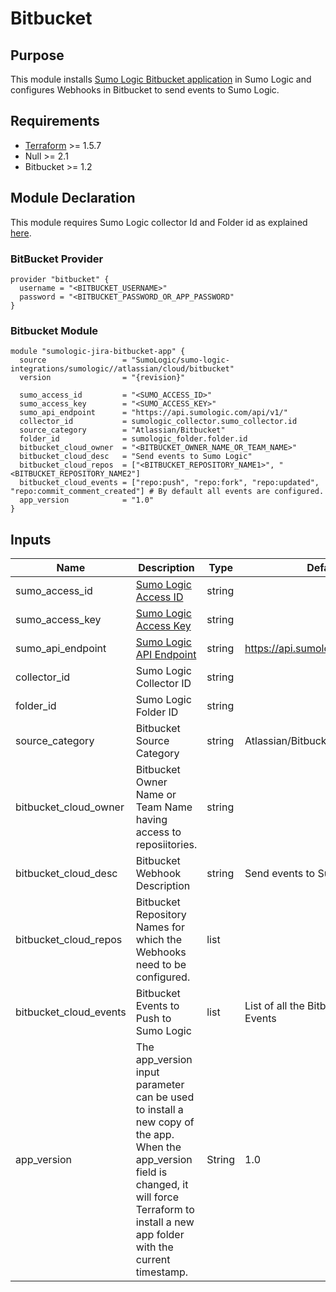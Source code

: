 # Bitbucket

## Purpose

This module installs [Sumo Logic Bitbucket application](https://help.sumologic.com/07Sumo-Logic-Apps/08App_Development/Bitbucket) in Sumo Logic and configures Webhooks in Bitbucket to send events to Sumo Logic.

## Requirements

* [Terraform](https://www.terraform.io/downloads.html) >= 1.5.7
* Null >= 2.1
* Bitbucket >= 1.2

## Module Declaration

This module requires Sumo Logic collector Id and Folder id as explained [here](https://github.com/SumoLogic/terraform-sumologic-sumo-logic-integrations#prerequisites-for-using-modules).

### BitBucket Provider
```shell
provider "bitbucket" {
  username = "<BITBUCKET_USERNAME>"
  password = "<BITBUCKET_PASSWORD_OR_APP_PASSWORD"
}
```

### Bitbucket Module
```shell
module "sumologic-jira-bitbucket-app" {
  source                 = "SumoLogic/sumo-logic-integrations/sumologic//atlassian/cloud/bitbucket"
  version                = "{revision}"

  sumo_access_id         = "<SUMO_ACCESS_ID>"
  sumo_access_key        = "<SUMO_ACCESS_KEY>"
  sumo_api_endpoint      = "https://api.sumologic.com/api/v1/"
  collector_id           = sumologic_collector.sumo_collector.id
  source_category        = "Atlassian/Bitbucket"
  folder_id              = sumologic_folder.folder.id
  bitbucket_cloud_owner  = "<BITBUCKET_OWNER_NAME_OR_TEAM_NAME>"
  bitbucket_cloud_desc   = "Send events to Sumo Logic"
  bitbucket_cloud_repos  = ["<BITBUCKET_REPOSITORY_NAME1>", "<BITBUCKET_REPOSITORY_NAME2"]
  bitbucket_cloud_events = ["repo:push", "repo:fork", "repo:updated", "repo:commit_comment_created"] # By default all events are configured.
  app_version            = "1.0"
}
```

## Inputs

| Name | Description | Type | Default | Required |
|------|-------------|------|---------|:-----:|
|sumo_access_id|[Sumo Logic Access ID](https://help.sumologic.com/Manage/Security/Access-Keys)|string||yes
|sumo_access_key|[Sumo Logic Access Key](https://help.sumologic.com/Manage/Security/Access-Keys)|string||yes
|sumo_api_endpoint|[Sumo Logic API Endpoint](https://help.sumologic.com/APIs/General-API-Information/Sumo-Logic-Endpoints-and-Firewall-Security)|string|https://api.sumologic.com/api/v1/|yes
|collector_id|Sumo Logic Collector ID|string||yes
|folder_id|Sumo Logic Folder ID|string||yes
|source_category|Bitbucket Source Category|string|Atlassian/Bitbucket|yes
|bitbucket_cloud_owner|Bitbucket Owner Name or Team Name having access to reposiitories.|string||yes
|bitbucket_cloud_desc|Bitbucket Webhook Description|string|Send events to Sumo Logic|yes
|bitbucket_cloud_repos|Bitbucket Repository Names for which the Webhooks need to be configured.|list||yes
|bitbucket_cloud_events|Bitbucket Events to Push to Sumo Logic|list|List of all the Bitbucket Cloud Events|yes
|app_version|The app_version input parameter can be used to install a new copy of the app. When the app_version field is changed, it will force Terraform to install a new app folder with the current timestamp.|String|1.0|no